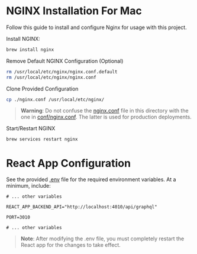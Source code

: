 # NGINX Installation For Mac

Follow this guide to install and configure Nginx for usage with this project.

Install NGINX:

```bash
brew install nginx
```

Remove Default NGINX Configuration (Optional)

```bash
rm /usr/local/etc/nginx/nginx.conf.default
rm /usr/local/etc/nginx/nginx.conf
```

Clone Provided Configuration

```bash
cp ./nginx.conf /usr/local/etc/nginx/
```

> **Warning**: Do not confuse the [nginx.conf](./nginx.conf) file in this directory with the one in [conf/nginx.conf](../conf/nginx.conf). The latter is used for
> production deployments.

Start/Restart NGINX

```bash
brew services restart nginx
```

# React App Configuration

See the provided [.env](../.env.example) file for the required environment variables. At a minimum, include:

```properties
# ... other variables

REACT_APP_BACKEND_API="http://localhost:4010/api/graphql"

PORT=3010

# ... other variables
```

> **Note**: After modifying the .env file, you must completely restart the React app for the changes to take effect.
